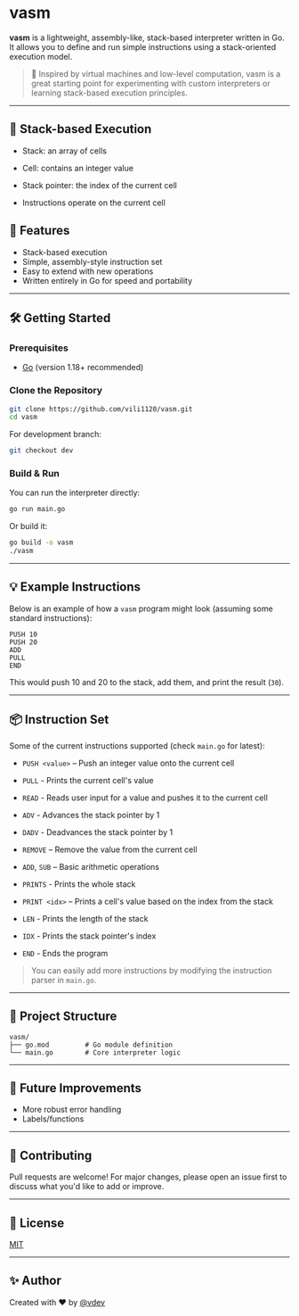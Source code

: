 # vasm

**vasm** is a lightweight, assembly-like, stack-based interpreter written in Go. It allows you to define and run simple instructions using a stack-oriented execution model.

> 🧠 Inspired by virtual machines and low-level computation, vasm is a great starting point for experimenting with custom interpreters or learning stack-based execution principles.

---

##   Stack-based Execution

- Stack: an array of cells
- Cell: contains an integer value
- Stack pointer: the index of the current cell

- Instructions operate on the current cell

## 🚀 Features

- Stack-based execution
- Simple, assembly-style instruction set
- Easy to extend with new operations
- Written entirely in Go for speed and portability

---

## 🛠️ Getting Started

### Prerequisites

- [Go](https://golang.org/dl/) (version 1.18+ recommended)

### Clone the Repository

```bash
git clone https://github.com/vili1120/vasm.git
cd vasm
```
For development branch:

```bash
git checkout dev
```

### Build & Run

You can run the interpreter directly:

```bash
go run main.go
```

Or build it:

```bash
go build -o vasm
./vasm
```

---

## 💡 Example Instructions

Below is an example of how a `vasm` program might look (assuming some standard instructions):

```
PUSH 10
PUSH 20
ADD
PULL
END
```

This would push 10 and 20 to the stack, add them, and print the result (`30`).

---

## 📦 Instruction Set

Some of the current instructions supported (check `main.go` for latest):

- `PUSH <value>` – Push an integer value onto the current cell
- `PULL` - Prints the current cell's value
- `READ` - Reads user input for a value and pushes it to the current cell

- `ADV` - Advances the stack pointer by 1
- `DADV` - Deadvances the stack pointer by 1

- `REMOVE` – Remove the value from the current cell

- `ADD`, `SUB` – Basic arithmetic operations

- `PRINTS` - Prints the whole stack
- `PRINT <idx>` – Prints a cell's value based on the index from the stack

- `LEN` - Prints the length of the stack
- `IDX` - Prints the stack pointer's index

- `END` - Ends the program

> You can easily add more instructions by modifying the instruction parser in `main.go`.

---

## 📂 Project Structure

```
vasm/
├── go.mod         # Go module definition
└── main.go        # Core interpreter logic
```

---

## 🧱 Future Improvements

- More robust error handling
- Labels/functions

---

## 🤝 Contributing

Pull requests are welcome! For major changes, please open an issue first to discuss what you'd like to add or improve.

---

## 📄 License

[MIT](LICENSE)

---

## ✨ Author

Created with ❤️ by [@vdev](https://github.com/vili1120)
